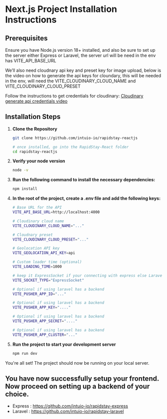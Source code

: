 # Next.js Project Installation Instructions

## Prerequisites

Ensure you have Node.js version 18+ installed, and also be sure to set up the server either Express or Laravel, the server url will be need in the env has VITE_API_BASE_URL

We’ll also need cloudnary api key and preset key for image upload, below is the video on how to generate the api keys for cloundary, this will be needed in the env, will need the VITE_CLOUDINARY_CLOUD_NAME and VITE_CLOUDINARY_CLOUD_PRESET

Follow the instructions to get credentials for cloudinary: [Cloudinary generate api credentials video](https://www.youtube.com/watch?v=paiO6M2wBqE)

## Installation Steps

1. **Clone the Repository**

   ```bash
   git clone https://github.com/intuio-io/rapidstay-reactjs

   # once installed, go into the RapidStay-React folder
   cd rapidstay-reactjs
   ```

2. **Verify your node version**

   ```bash
   node -v
   ```

3. **Run the following command to install the necessary dependencies:**

   ```bash
   npm install
   ```

4. **In the root of the project, create a .env file and add the following keys:**

   ```bash
   # Base URL for the API
   VITE_API_BASE_URL=http://localhost:4000

   # Cloudinary cloud name
   VITE_CLOUDINARY_CLOUD_NAME="..."

   # Cloudnary preset
   VITE_CLOUDINARY_CLOUD_PRESET="..."

   # Geolocation API key
   VITE_GEOLOCATION_API_KEY=api

   # Custom loader time (optional)
   VITE_LOADING_TIME=1000

   # keep it ExpressSocket if your connecting with express else LaravelPusher if your connecting with Laravel
   VITE_SOCKET_TYPE="ExpressSocket"

   # Optional if using laravel has a backend
   VITE_PUSHER_APP_ID="..."

   # Optional if using laravel has a backend
   VITE_PUSHER_APP_KEY="...."

   # Optional if using laravel has a backend
   VITE_PUSHER_APP_SECRET="...."

   # Optional if using laravel has a backend
   VITE_PUSHER_APP_CLUSTER="..."
   ```

5. **Run the project to start your development server**
   ```bash
   npm run dev
   ```

You're all set! The project should now be running on your local server.

## You have now successfully setup your frontend. Now proceed on setting up a backend of your choice.

- Express : https://github.com/intuio-io/rapidstay-express
- Laravel : https://github.com/intuio-io/rapidstay-laravel
